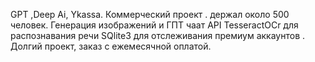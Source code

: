 GPT ,Deep Ai, Ykassa. Коммерческий проект . держал около 500 человек. Генерация изображений и ГПТ чаат API
TesseractOCr для распознавания речи 
SQlite3 для отслеживания премиум аккаунтов .
Долгий проект, заказ с ежемесячной оплатой.
